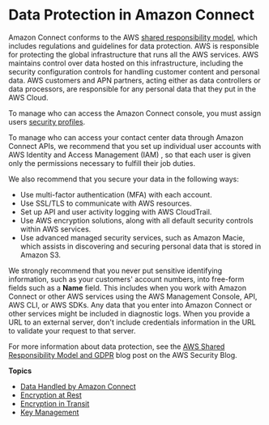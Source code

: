 # Data Protection in Amazon Connect<a name="data-protection"></a>

Amazon Connect conforms to the AWS [shared responsibility model](http://aws.amazon.com/compliance/shared-responsibility-model/), which includes regulations and guidelines for data protection\. AWS is responsible for protecting the global infrastructure that runs all the AWS services\. AWS maintains control over data hosted on this infrastructure, including the security configuration controls for handling customer content and personal data\. AWS customers and APN partners, acting either as data controllers or data processors, are responsible for any personal data that they put in the AWS Cloud\.

To manage who can access the Amazon Connect console, you must assign users [security profiles](connect-security-profiles.md)\.

To manage who can access your contact center data through Amazon Connect APIs, we recommend that you set up individual user accounts with AWS Identity and Access Management \(IAM\) , so that each user is given only the permissions necessary to fulfill their job duties\. 

We also recommend that you secure your data in the following ways:
+ Use multi\-factor authentication \(MFA\) with each account\.
+ Use SSL/TLS to communicate with AWS resources\.
+ Set up API and user activity logging with AWS CloudTrail\.
+ Use AWS encryption solutions, along with all default security controls within AWS services\.
+ Use advanced managed security services, such as Amazon Macie, which assists in discovering and securing personal data that is stored in Amazon S3\.

We strongly recommend that you never put sensitive identifying information, such as your customers' account numbers, into free\-form fields such as a **Name** field\. This includes when you work with Amazon Connect or other AWS services using the AWS Management Console, API, AWS CLI, or AWS SDKs\. Any data that you enter into Amazon Connect or other services might be included in diagnostic logs\. When you provide a URL to an external server, don't include credentials information in the URL to validate your request to that server\.

For more information about data protection, see the [AWS Shared Responsibility Model and GDPR](http://aws.amazon.com/blogs/security/the-aws-shared-responsibility-model-and-gdpr/) blog post on the AWS Security Blog\.

**Topics**
+ [Data Handled by Amazon Connect](data-handled-by-connect.md)
+ [Encryption at Rest](encryption-at-rest.md)
+ [Encryption in Transit](encryption-in-transit.md)
+ [Key Management](key-management.md)
